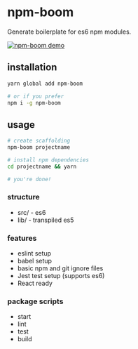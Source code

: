 # npm-boom

Generate boilerplate for es6 npm modules.

[![npm-boom demo](https://img.youtube.com/vi/ZOe2RMjep3o/0.jpg)](https://www.youtube.com/watch?v=ZOe2RMjep3o)

## installation

```sh
yarn global add npm-boom

# or if you prefer
npm i -g npm-boom
```

## usage

```sh
# create scaffolding
npm-boom projectname

# install npm dependencies
cd projectname && yarn

# you're done!
```

### structure

* src/ - es6
* lib/ - transpiled es5

### features

* eslint setup
* babel setup
* basic npm and git ignore files
* Jest test setup (supports es6)
* React ready

### package scripts

* start
* lint
* test
* build

